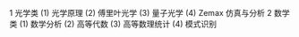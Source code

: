 1 光学类
  (1) 光学原理 
  (2) 傅里叶光学
  (3) 量子光学
  (4) Zemax 仿真与分析
2 数学类
  (1) 数学分析
  (2) 高等代数
  (3) 高等数理统计
  (4) 模式识别
